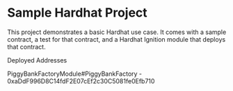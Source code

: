 # Sample Hardhat Project

This project demonstrates a basic Hardhat use case. It comes with a sample contract, a test for that contract, and a Hardhat Ignition module that deploys that contract.

Deployed Addresses

PiggyBankFactoryModule#PiggyBankFactory - 0xaDdF996D8C14fdF2E07cEf2c30C5081fe0Efb710
